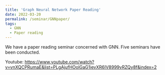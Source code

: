 ```yaml
---
title: 'Graph Neural Network Paper Reading'
date: 2022-03-20
permalink: /seminar/GNNpaper/
tags:
  - GNN
  - Paper reading
---
```


We have a paper reading seminar concerned with GNN. Five seminars have been conducted. 

Youtube: https://www.youtube.com/watch?v=vnXQCPRumaE&list=PLgAjufHOolGaG1ievXR6IV8999vRZQy8f&index=2

